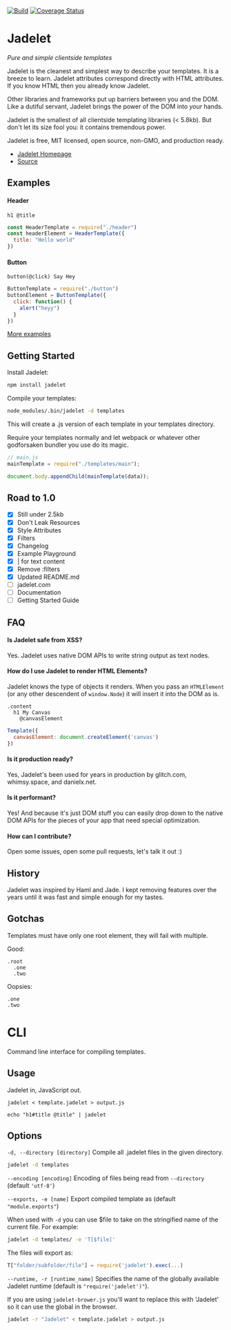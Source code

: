 [![Build](https://github.com/STRd6/jadelet/actions/workflows/build.yml/badge.svg)](https://github.com/STRd6/jadelet/actions/workflows/build.yml)
[![Coverage Status](https://coveralls.io/repos/github/STRd6/jadelet/badge.svg?branch=master)](https://coveralls.io/github/STRd6/jadelet?branch=master)

Jadelet
=======

*Pure and simple clientside templates*

Jadelet is the cleanest and simplest way to describe your templates. It is a
breeze to learn. Jadelet attributes correspond directly with HTML attributes.
If you know HTML then you already know Jadelet.

Other libraries and frameworks put up barriers between you and the DOM. Like a
dutiful servant, Jadelet brings the power of the DOM into _your_ hands.

Jadelet is the smallest of all clientside templating libraries (< 5.8kb). But
don't let its size fool you: it contains tremendous power.

Jadelet is free, MIT licensed, open source, non-GMO, and production ready.

- [Jadelet Homepage](https://danielx.net/jadelet/)
- [Source](https://github.com/STRd6/jadelet)

Examples
--------

#### Header

```jade
h1 @title
```

```javascript
const HeaderTemplate = require("./header")
const headerElement = HeaderTemplate({
  title: "Hello world"
})
```

#### Button

```jade
button(@click) Say Hey
```

```javascript
ButtonTemplate = require("./button")
buttonElement = ButtonTemplate({
  click: function() {
    alert("heyy")
  }
})
```

[More examples](https://danielx.net/jadelet/)

Getting Started
---------------

Install Jadelet:

```bash
npm install jadelet
```

Compile your templates:

```bash
node_modules/.bin/jadelet -d templates
```

This will create a .js version of each template in your templates directory.

Require your templates normally and let webpack or whatever other godforsaken
bundler you use do its magic.

```javascript
// main.js
mainTemplate = require("./templates/main");

document.body.appendChild(mainTemplate(data));
```

Road to 1.0
-----------

- [x] Still under 2.5kb
- [x] Don't Leak Resources
- [x] Style Attributes
- [x] Filters
- [x] Changelog
- [x] Example Playground
- [x] | for text content
- [x] Remove :filters
- [x] Updated README.md
- [ ] jadelet.com
- [ ] Documentation
- [ ] Getting Started Guide

FAQ
---

#### Is Jadelet safe from XSS?

Yes. Jadelet uses native DOM APIs to write string output as text nodes.

#### How do I use Jadelet to render HTML Elements?

Jadelet knows the type of objects it renders. When you pass an `HTMLElement`
(or any other descendent of `window.Node`) it will insert it into the DOM as is.

```jade
.content
  h1 My Canvas
    @canvasElement
```

```javascript
Template({
  canvasElement: document.createElement('canvas')
})
```

#### Is it production ready?

Yes, Jadelet's been used for years in production by glitch.com, whimsy.space,
and danielx.net.

#### Is it performant?

Yes! And because it's just DOM stuff you can easily drop down to the native DOM
APIs for the pieces of your app that need special optimization.

#### How can I contribute?

Open some issues, open some pull requests, let's talk it out :)

History
-------

Jadelet was inspired by Haml and Jade. I kept removing features over the years
until it was fast and simple enough for my tastes.

Gotchas
-------

Templates must have only one root element, they will fail with multiple.

Good:

```jade
.root
  .one
  .two
```

Oopsies:

```jade
.one
.two
```

CLI
===

Command line interface for compiling templates.

Usage
-----

Jadelet in, JavaScript out.

    jadelet < template.jadelet > output.js

    echo "h1#title @title" | jadelet

Options
-------

`-d, --directory [directory]` Compile all .jadelet files in the given directory.

```bash
jadelet -d templates
```

`--encoding [encoding]` Encoding of files being read from `--directory` (default `'utf-8'`)

`--exports, -e [name]` Export compiled template as (default `"module.exports"`)

When used with `-d` you can use $file to take on the stringified name of the
current file. For example:

```bash
jadelet -d templates/ -e 'T[$file]'
```

The files will export as:
```javascript
T["folder/subfolder/file"] = require('jadelet').exec(...)
```

`--runtime, -r [runtime_name]` Specifies the name of the globally available Jadelet runtime (default is `"require('jadelet')"`).

If you are using `jadelet-brower.js` you'll want to replace this with 'Jadelet' so
it can use the global in the browser.

```bash
jadelet -r "Jadelet" < template.jadelet > output.js
```
